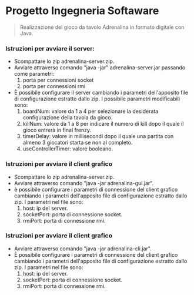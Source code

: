 # Progetto Ingegneria Softaware

> Realizzazione del gioco da tavolo Adrenalina in formato digitale con Java.

### Istruzioni per avviare il server:

* Scompattare lo zip adrenalina-server.zip.
* Avviare attraverso comando "java -jar" adrenalina-server.jar passando come parametri:
    1. porta per connessioni socket
    2. porta per connessioni rmi
* È possibile configurare il server cambiando i parametri dell'apposito file di configurazione estratto dallo zip. I possibile parametri modificabili sono:
    1. boardNum: valore da 1 a 4 per selezionare la desiderata configurazione della tavola da gioco.
    2. killNum: valore da 1 a 8 per indicare il numero di kill dopo il quale il gioco entrerà in final frenzy.
    3. timerDelay: valore in millisecondi dopo il quale una partita con almeno 3 giocatori starta se non al completo.
    4. useControllerTimer: valore booleano.

### Istruzioni per avviare il client grafico

* Scompattare lo zip adrenalina-server.zip.
* Avviare attraverso comando "java -jar adrenalina-gui.jar".
* è possibile configurare i parametri di connessione del client grafico cambiando i parametri dell'apposito file di configurazione estratto dallo zip. I parametri nel file sono:
    1. host: ip del server.
    2. socketPort: porta di connessione socket.
    3. rmiPort: porta di connessione rmi.


### Istruzioni per avviare il client grafico

* Avviare attraverso comando "java -jar adrenalina-cli.jar".
* È possibile configurare i parametri di connessione del client grafico cambiando i parametri dell'apposito file di configurazione estratto dallo zip. I parametri nel file sono:
    1. host: ip del server.
    2. socketPort: porta di connessione socket.
    3. rmiPort: porta di connessione rmi.
